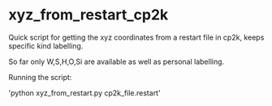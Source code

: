 # xyz_from_restart_cp2k
Quick script for getting the xyz coordinates from a restart file in cp2k, keeps specific kind labelling.

So far only W,S,H,O,Si are available as well as personal labelling. 

Running the script:

'python xyz_from_restart.py cp2k_file.restart'
